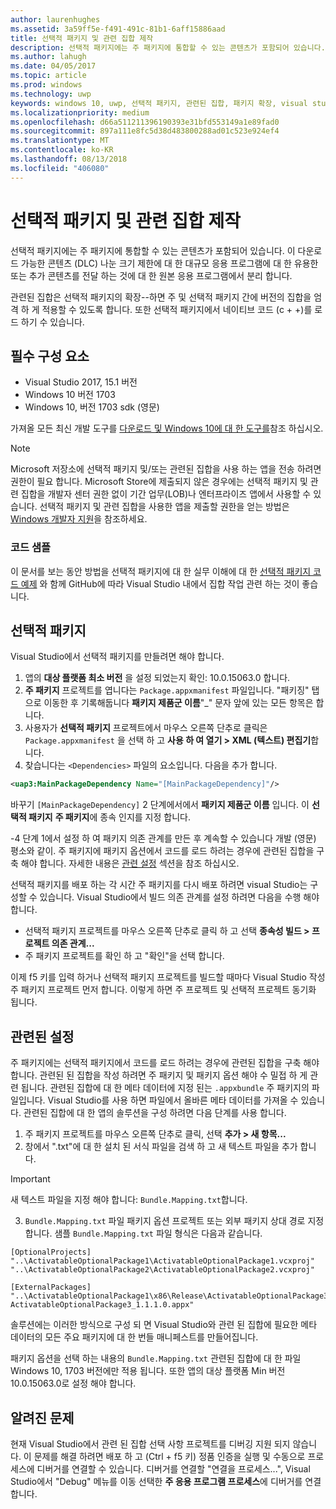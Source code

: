```yaml
---
author: laurenhughes
ms.assetid: 3a59ff5e-f491-491c-81b1-6aff15886aad
title: 선택적 패키지 및 관련 집합 제작
description: 선택적 패키지에는 주 패키지에 통합할 수 있는 콘텐츠가 포함되어 있습니다. 다운로드 가능한 콘텐츠(DLC)에서 크기 제한을 위해 대형 앱을 분할하거나, 원래 앱과의 분리를 위해 추가 콘텐츠를 배송하는 경우에 유용합니다.
ms.author: lahugh
ms.date: 04/05/2017
ms.topic: article
ms.prod: windows
ms.technology: uwp
keywords: windows 10, uwp, 선택적 패키지, 관련된 집합, 패키지 확장, visual studio
ms.localizationpriority: medium
ms.openlocfilehash: d66a511211396190393e31bfd553149a1e89fad0
ms.sourcegitcommit: 897a111e8fc5d38d483800288ad01c523e924ef4
ms.translationtype: MT
ms.contentlocale: ko-KR
ms.lasthandoff: 08/13/2018
ms.locfileid: "406080"
---
```

# <a name="optional-packages-and-related-set-authoring"></a>선택적 패키지 및 관련 집합 제작
선택적 패키지에는 주 패키지에 통합할 수 있는 콘텐츠가 포함되어 있습니다. 이 다운로드 가능한 콘텐츠 (DLC) 나눈 크기 제한에 대 한 대규모 응용 프로그램에 대 한 유용한 또는 추가 콘텐츠를 전달 하는 것에 대 한 원본 응용 프로그램에서 분리 합니다.

관련된 집합은 선택적 패키지의 확장--하면 주 및 선택적 패키지 간에 버전의 집합을 엄격 하 게 적용할 수 있도록 합니다. 또한 선택적 패키지에서 네이티브 코드 (c + +)를 로드 하기 수 있습니다. 

## <a name="prerequisites"></a>필수 구성 요소

- Visual Studio 2017, 15.1 버전
- Windows 10 버전 1703
- Windows 10, 버전 1703 sdk (영문)

가져올 모든 최신 개발 도구를 [다운로드 및 Windows 10에 대 한 도구를](https://developer.microsoft.com/windows/downloads)참조 하십시오.

> [!NOTE]
> Microsoft 저장소에 선택적 패키지 및/또는 관련된 집합을 사용 하는 앱을 전송 하려면 권한이 필요 합니다. Microsoft Store에 제출되지 않은 경우에는 선택적 패키지 및 관련 집합을 개발자 센터 권한 없이 기간 업무(LOB)나 엔터프라이즈 앱에서 사용할 수 있습니다. 선택적 패키지 및 관련 집합을 사용한 앱을 제출할 권한을 얻는 방법은 [Windows 개발자 지원](https://developer.microsoft.com/windows/support)을 참조하세요.

### <a name="code-sample"></a>코드 샘플
이 문서를 보는 동안 방법을 선택적 패키지에 대 한 실무 이해에 대 한 [선택적 패키지 코드 예제](https://github.com/AppInstaller/OptionalPackageSample) 와 함께 GitHub에 따라 Visual Studio 내에서 집합 작업 관련 하는 것이 좋습니다.

## <a name="optional-packages"></a>선택적 패키지
Visual Studio에서 선택적 패키지를 만들려면 해야 합니다.
1. 앱의 **대상 플랫폼 최소 버전** 을 설정 되었는지 확인: 10.0.15063.0 합니다.
2. **주 패키지** 프로젝트를 엽니다는 `Package.appxmanifest` 파일입니다. "패키징" 탭으로 이동한 후 기록해둡니다 **패키지 제품군 이름**"_" 문자 앞에 있는 모든 항목은 합니다.
3. 사용자가 **선택적 패키지** 프로젝트에서 마우스 오른쪽 단추로 클릭은 `Package.appxmanifest` 을 선택 하 고 **사용 하 여 열기 > XML (텍스트) 편집기**합니다.
4. 찾습니다는 `<Dependencies>` 파일의 요소입니다. 다음을 추가 합니다.

```XML
<uap3:MainPackageDependency Name="[MainPackageDependency]"/>
```

바꾸기 `[MainPackageDependency]` 2 단계에서에서 **패키지 제품군 이름** 입니다. 이 **선택적 패키지** **주 패키지**에 종속 인지를 지정 합니다.

-4 단계 1에서 설정 하 여 패키지 의존 관계를 만든 후 계속할 수 있습니다 개발 (영문) 평소와 같이. 주 패키지에 패키지 옵션에서 코드를 로드 하려는 경우에 관련된 집합을 구축 해야 합니다. 자세한 내용은 [관련 설정](#related_sets) 섹션을 참조 하십시오.

선택적 패키지를 배포 하는 각 시간 주 패키지를 다시 배포 하려면 visual Studio는 구성할 수 있습니다. Visual Studio에서 빌드 의존 관계를 설정 하려면 다음을 수행 해야 합니다.

- 선택적 패키지 프로젝트를 마우스 오른쪽 단추로 클릭 하 고 선택 **종속성 빌드 > 프로젝트 의존 관계...**
- 주 패키지 프로젝트를 확인 하 고 "확인"을 선택 합니다. 

이제 f5 키를 입력 하거나 선택적 패키지 프로젝트를 빌드할 때마다 Visual Studio 작성 주 패키지 프로젝트 먼저 합니다. 이렇게 하면 주 프로젝트 및 선택적 프로젝트 동기화 됩니다.

## 관련된 설정<a name="related_sets"></a>

주 패키지에는 선택적 패키지에서 코드를 로드 하려는 경우에 관련된 집합을 구축 해야 합니다. 관련된 된 집합을 작성 하려면 주 패키지 및 패키지 옵션 해야 수 밀접 하 게 관련 됩니다. 관련된 집합에 대 한 메타 데이터에 지정 된는 `.appxbundle` 주 패키지의 파일입니다. Visual Studio를 사용 하면 파일에서 올바른 메타 데이터를 가져올 수 있습니다. 관련된 집합에 대 한 앱의 솔루션을 구성 하려면 다음 단계를 사용 합니다.

1. 주 패키지 프로젝트를 마우스 오른쪽 단추로 클릭, 선택 **추가 > 새 항목...**
2. 창에서 ".txt"에 대 한 설치 된 서식 파일을 검색 하 고 새 텍스트 파일을 추가 합니다.
> [!IMPORTANT]
> 새 텍스트 파일을 지정 해야 합니다: `Bundle.Mapping.txt`합니다.
3. `Bundle.Mapping.txt` 파일 패키지 옵션 프로젝트 또는 외부 패키지 상대 경로 지정 합니다. 샘플 `Bundle.Mapping.txt` 파일 형식은 다음과 같습니다.

```syntax
[OptionalProjects]
"..\ActivatableOptionalPackage1\ActivatableOptionalPackage1.vcxproj"
"..\ActivatableOptionalPackage2\ActivatableOptionalPackage2.vcxproj"

[ExternalPackages]
"..\ActivatableOptionalPackage1\x86\Release\ActivatableOptionalPackage3_1.1.1.0\ ActivatableOptionalPackage3_1.1.1.0.appx"
```

솔루션에는 이러한 방식으로 구성 되 면 Visual Studio와 관련 된 집합에 필요한 메타 데이터의 모든 주요 패키지에 대 한 번들 매니페스트를 만들어집니다. 

패키지 옵션을 선택 하는 내용의 `Bundle.Mapping.txt` 관련된 집합에 대 한 파일 Windows 10, 1703 버전에만 적용 됩니다. 또한 앱의 대상 플랫폼 Min 버전 10.0.15063.0로 설정 해야 합니다.

## 알려진 문제<a name="known_issues"></a>

현재 Visual Studio에서 관련 된 집합 선택 사항 프로젝트를 디버깅 지원 되지 않습니다. 이 문제를 해결 하려면 배포 하 고 (Ctrl + f5 키) 정품 인증을 실행 및 수동으로 프로세스에 디버거를 연결할 수 있습니다. 디버거를 연결할 "연결을 프로세스...", Visual Studio에서 "Debug" 메뉴를 이동 선택한 **주 응용 프로그램 프로세스**에 디버거를 연결 합니다.
